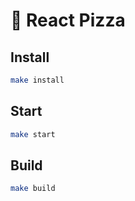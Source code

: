 # 🍕 React Pizza

## Install

```bash
make install
```

## Start

```bash
make start
```

## Build

```bash
make build
```